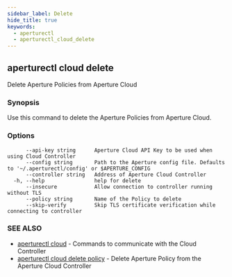 ```yaml
---
sidebar_label: Delete
hide_title: true
keywords:
  - aperturectl
  - aperturectl_cloud_delete
---
```


<!-- markdownlint-disable -->

## aperturectl cloud delete

Delete Aperture Policies from Aperture Cloud

### Synopsis

Use this command to delete the Aperture Policies from Aperture Cloud.

### Options

```
      --api-key string      Aperture Cloud API Key to be used when using Cloud Controller
      --config string       Path to the Aperture config file. Defaults to '~/.aperturectl/config' or $APERTURE_CONFIG
      --controller string   Address of Aperture Cloud Controller
  -h, --help                help for delete
      --insecure            Allow connection to controller running without TLS
      --policy string       Name of the Policy to delete
      --skip-verify         Skip TLS certificate verification while connecting to controller
```

### SEE ALSO

- [aperturectl cloud](/reference/aperturectl/cloud/cloud.md) - Commands to communicate with the Cloud Controller
- [aperturectl cloud delete policy](/reference/aperturectl/cloud/delete/policy/policy.md) - Delete Aperture Policy from the Aperture Cloud Controller
